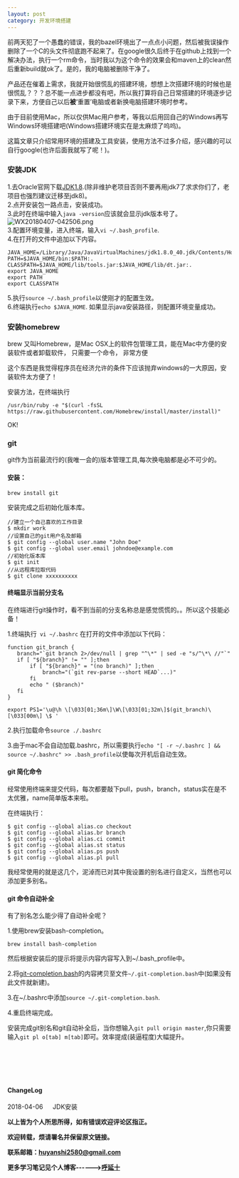 ```yaml
--- 
layout: post
category: 开发环境搭建
---
```


前两天犯了一个愚蠢的错误，我的bazel环境出了一点点小问题，然后被我误操作删除了一个C的头文件彻底跑不起来了。在google很久后终于在github上找到一个解决办法，执行一个rm命令，当时我以为这个命令的效果会和maven上的clean然后重新build就ok了。是的，我的电脑被删除干净了。  

产品还在催着上需求，我就开始很慌乱的搭建环境，想想上次搭建环境的时候也是很慌乱？？？总不能一点进步都没有吧，所以我打算将自己日常搭建的环境逐步记录下来，方便自己以后**被**‘重置’电脑或者新换电脑搭建环境时参考。

由于目前使用Mac，所以仅供Mac用户参考，等我以后用回自己的Windows再写Windows环境搭建吧(Windows搭建环境实在是太麻烦了呜呜)。  

这篇文章只介绍常用环境的搭建及工具安装，使用方法不过多介绍，感兴趣的可以自行google(也许后面我就写了呢！)。


### 安装JDK  
1.去Oracle官网下载<a href="http://www.oracle.com/technetwork/java/javase/downloads/jdk8-downloads-2133151.html">JDK1.8</a>.(除非维护老项目否则不要再用jdk7了求求你们了，老项目也强烈建议迁移至jdk8)。  
2.点开安装包一路点击，安装成功。  
3.此时在终端中输入```java -version```应该就会显示jdk版本号了。
![WX20180407-042506.png](https://i.loli.net/2018/04/07/5ac7d7fbe8bec.png)  
3.配置环境变量，进入终端，输入```vi ~/.bash_profile```.  
4.在打开的文件中追加以下内容。  

```
JAVA_HOME=/Library/Java/JavaVirtualMachines/jdk1.8.0_40.jdk/Contents/Home
PATH=$JAVA_HOME/bin:$PATH:.
CLASSPATH=$JAVA_HOME/lib/tools.jar:$JAVA_HOME/lib/dt.jar:.
export JAVA_HOME
export PATH
export CLASSPATH

```
5.执行```source ~/.bash_profile```以使刚才的配置生效。  
6.终端执行```echo $JAVA_HOME```.
如果显示java安装路径，则配置环境变量成功。

### 安装homebrew
brew 又叫Homebrew，是Mac OSX上的软件包管理工具，能在Mac中方便的安装软件或者卸载软件， 只需要一个命令， 非常方便

这个东西是我觉得程序员在经济允许的条件下应该抛弃windows的一大原因，安装软件太方便了！

安装方法，在终端执行 
```
/usr/bin/ruby -e "$(curl -fsSL https://raw.githubusercontent.com/Homebrew/install/master/install)"
```

OK!

### git

git作为当前最流行的(我唯一会的)版本管理工具,每次换电脑都是必不可少的。  
#### 安装：  
```
brew install git
```
安装完成之后初始化版本库。  

```
//建立一个自己喜欢的工作目录
$ mkdir work
//设置自己的git用户名及邮箱
$ git config --global user.name "John Doe"
$ git config --global user.email johndoe@example.com
//初始化版本库  
$ git init
//从远程库拉取代码
$ git clone xxxxxxxxxx
```

#### 终端显示当前分支名
在终端进行git操作时，看不到当前的分支名称总是感觉慌慌的。。所以这个技能必备！

1.终端执行``` vi ~/.bashrc```
在打开的文件中添加以下代码：

```
function git_branch {
   branch="`git branch 2>/dev/null | grep "^\*" | sed -e "s/^\*\ //"`"
   if [ "${branch}" != "" ];then
       if [ "${branch}" = "(no branch)" ];then
           branch="(`git rev-parse --short HEAD`...)"
       fi
       echo " ($branch)"
   fi
}

export PS1='\u@\h \[\033[01;36m\]\W\[\033[01;32m\]$(git_branch)\[\033[00m\] \$ '
```
2.执行加载命令```source ./.bashrc```

3.由于mac不会自动加载.bashrc，所以需要执行```echo "[ -r ~/.bashrc ] && source ~/.bashrc" >> .bash_profile```以使每次开机后自动生效。

#### git 简化命令

经常使用终端来提交代码，每次都要敲下pull，push，branch，status实在是不太优雅，name简单版本来啦。

在终端执行： 
 
```
$ git config --global alias.co checkout
$ git config --global alias.br branch
$ git config --global alias.ci commit
$ git config --global alias.st status
$ git config --global alias.ps push
$ git config --global alias.pl pull
```
我经常使用的就是这几个，泥淖而已对其中我设置的别名进行自定义，当然也可以添加更多别名。

#### git 命令自动补全  

有了别名怎么能少得了自动补全呢？

1.使用brew安装bash-completion。

```
brew install bash-completion
```
然后根据安装后的提示将提示内容内容写入到~/.bash_profile中。  

2.将<a href="https://github.com/git/git/tree/master/contrib/completion">git-completion.bash</a>的内容拷贝至文件```~/.git-completion.bash```中(如果没有此文件就新建)。

3.在~/.bashrc中添加```source ~/.git-completion.bash```.

4.重启终端完成。

安装完成git别名和git自动补全后，当你想输入```git pull origin master```,你只需要输入```git pl o[tab] m[tab]```即可。效率提成(装逼程度)大幅提升。



<br>
<br>
<br>
<br>
<h4>ChangeLog</h4>
2018-04-06 &#8195; JDK安装  

<br>

**以上皆为个人所思所得，如有错误欢迎评论区指正。**

**欢迎转载，烦请署名并保留原文链接。**

**联系邮箱：huyanshi2580@gmail.com**

**更多学习笔记见个人博客------><a href="https://hublanker.github.io/blog/">呼延十</a>**
